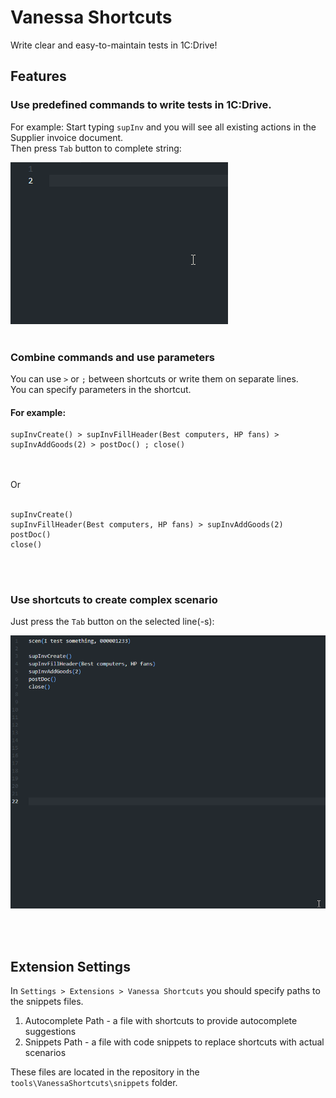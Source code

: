 # Vanessa Shortcuts
Write clear and easy-to-maintain tests in 1C:Drive!
## Features

### Use predefined commands to write tests in 1C:Drive. 

For example:
Start typing `supInv` and you will see all existing actions in the Supplier invoice document. <br />Then press `Tab` button to complete string:

![autocomplete](images/autocomplete.gif)
<br />
<br />

### Combine commands and use parameters
You can use `>` or `;` between shortcuts or write them on separate lines. 
<br />You can specify parameters in the shortcut.

#### For example:<br />
```
supInvCreate() > supInvFillHeader(Best computers, HP fans) > supInvAddGoods(2) > postDoc() ; close()
```
<br />
<br />Or<br /><br />

````
supInvCreate()
supInvFillHeader(Best computers, HP fans) > supInvAddGoods(2)
postDoc()
close()
````
<br />
<br />



### Use shortcuts to create complex scenario
Just press the `Tab` button on the selected line(-s):

![replace](images/replace.gif)

<br />
<br />

## Extension Settings

In `Settings > Extensions > Vanessa Shortcuts` you should specify paths to the snippets files.

1. Autocomplete Path - a file with shortcuts to provide autocomplete suggestions
2. Snippets Path - a file with code snippets to replace shortcuts with actual scenarios

These files are located in the repository in the `tools\VanessaShortcuts\snippets` folder.
